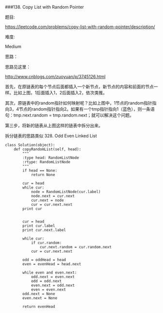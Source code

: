 ###138. Copy List with Random Pointer


题目:

https://leetcode.com/problems/copy-list-with-random-pointer/description/

难度:

Medium



思路：

思路见这里：

<http://www.cnblogs.com/zuoyuan/p/3745126.html>

首先，在原链表的每个节点后面都插入一个新节点，新节点的内容和前面的节点一样。比如上图，1后面插入1，2后面插入2，依次类推。

其次，原链表中的random指针如何映射呢？比如上图中，1节点的random指针指向3，4节点的random指针指向2。如果有一个tmp指针指向1（蓝色），则一条语句：tmp.next.random = tmp.random.next；就可以解决这个问题。

第三步，将新的链表从上图这样的链表中拆分出来。

拆分链表的思路类似 328. Odd Even Linked List


```
class Solution(object):
    def copyRandomList(self, head):
        """
        :type head: RandomListNode
        :rtype: RandomListNode
        """
        if head == None:
            return None

        cur = head
        while cur:
            node = RandomListNode(cur.label)
            node.next = cur.next
            cur.next = node
            cur = cur.next.next
        print cur


        cur = head
        print cur.label
        print cur.next.label

        while cur:
            if cur.random:
                cur.next.random = cur.random.next 
            cur = cur.next.next

        odd = oddHead = head
        even = evenHead = head.next

        while even and even.next:
            odd.next = even.next
            odd = odd.next
            even.next = odd.next
            even = even.next
        odd.next = None
        even.next = None

        return evenHead

```






